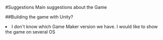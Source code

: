 #Suggestions
Main suggestions about the Game

##Building the game with Unity?
<li>I don't know which Game Maker version we have. I would like to show the game on several OS</li>
